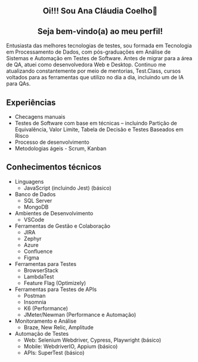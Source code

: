 ## <h2 align="center">Oi!!! Sou Ana Cláudia Coelho👋</h2>
<h2 align="center">Seja bem-vindo(a) ao meu perfil!</h2>

Entusiasta das melhores tecnologias de testes, sou formada em Tecnologia em Processamento de Dados, com pós-graduações em Análise de Sistemas e Automação em Testes de Software. Antes de migrar para a área de QA, atuei como desenvolvedora Web e Desktop. Continuo me atualizando constantemente por meio de mentorias, Test.Class, cursos voltados para as ferramentas que utilizo no dia a dia, incluindo um de IA para QAs.

## Experiências

* Checagens manuais
* Testes de Software com base em técnicas – incluindo Partição de Equivalência, Valor Limite, Tabela de Decisão e Testes Baseados em Risco
* Processo de desenvolvimento
* Metodologias ágeis - Scrum, Kanban

## Conhecimentos técnicos
* Linguagens
  * JavaScript (incluindo Jest) (básico)
* Banco de Dados
  * SQL Server
  * MongoDB
* Ambientes de Desenvolvimento
  * VSCode 
* Ferramentas de Gestão e Colaboração
  * JIRA
  * Zephyr
  * Azure
  * Confluence
  * Figma
* Ferramentas para Testes
  * BrowserStack
  * LambdaTest
  * Feature Flag (Optimizely)
* Ferramentas para Testes de APIs
  * Postman
  * Insomnia
  * K6 (Performance)
  * JMeter/Newman (Performance e Automação)
* Monitoramento e Análise
  * Braze, New Relic, Amplitude
* Automação de Testes
  * Web: Selenium Webdriver, Cypress, Playwright (básico)
  * Mobile: WebdriverIO, Appium (básico)
  * APIs: SuperTest (básico)







